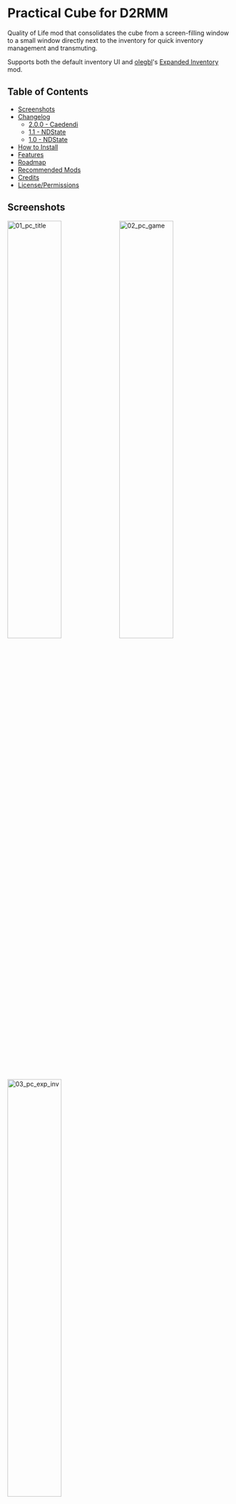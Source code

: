 # Practical Cube for D2RMM

Quality of Life mod that consolidates the cube from a screen-filling window to a small window directly next to the inventory for quick inventory management and transmuting.

Supports both the default inventory UI and [olegbl](https://www.nexusmods.com/users/353885)'s [Expanded Inventory](https://www.nexusmods.com/diablo2resurrected/mods/172) mod.


## Table of Contents

- [Screenshots](#screenshots)
- [Changelog](#changelog)
  - [2.0.0 - Caedendi](#200---caedendi)
  - [1.1 - NDState](#11---ndstate)
  - [1.0 - NDState](#10---ndstate)
- [How to Install](#how-to-install)
- [Features](#features)
- [Roadmap](#roadmap)
- [Recommended Mods](#recommended-mods)
- [Credits](#credits)
- [License/Permissions](#licensepermissions)


## Screenshots

<p float="left">
  <img src="https://staticdelivery.nexusmods.com/mods/4061/images/411/411-1695005700-514739177.png" alt="01_pc_title" width="49%">
  <img src="https://staticdelivery.nexusmods.com/mods/4061/images/411/411-1695177610-1889875720.png" alt="02_pc_game" width="49%">
</p>

<p float="left">
  <img src="https://staticdelivery.nexusmods.com/mods/4061/images/411/411-1695177670-284834182.png" alt="03_pc_exp_inv" width="49%">
</p>


## Changelog

### 2.0.0 - [Caedendi](https://www.nexusmods.com/users/179695179)
- default and expanded inventory versions have been merged and can now be toggled with a D2RMM setting
- made removal of the side panels optional with a D2RMM setting
- made scaling the transmute button to 1.5x size optional with a D2RMM setting
- support for low vision mode (_profilelv.json)
- fixed placement of some elements by slightly repositioning them

### 1.1 - [NDState](https://www.nexusmods.com/users/6397569)
- fixed inventory interaction bugs such as tome of IDs/portals not working, not being able to click on items, etc
- removed hinges/side frames since it was weird with them there.

### 1.0 - [NDState](https://www.nexusmods.com/users/6397569)
- initial uploads, 2 versions, one for default inventory position, one for Expanded inventory by Olegbl


## How to Install

- Download and install [D2RMM](https://www.nexusmods.com/diablo2resurrected/mods/169), then run it.
- Download and extract this mod folder to /D2RMM/mods/.
- See D2RMM instructions on how to configure and enable.
- Play the game!


## Features

- Consolidates the cube window from a screen-filling window to a small window directly next to the inventory
- Option to remove the side panels when windows like inventory and cube are open
- Option to scale the transmute button to 1.5 size
- Supports olegbl's Expanded Inventory through an optional toggle
- Supports low vision mode


## Roadmap

- [ ] Support for controller mode


## Recommended Mods

Visit [this GitHub page](https://github.com/Caedendi/D2RMM-Mod-List) for the list of D2RMM mods that I use, you might like some of 'em! 

A list of the other mods I created/ported can also be found there, as well as directly on [my Nexus Mods page](https://www.nexusmods.com/diablo2resurrected/users/179695179?tab=user+files).


## Credits

- [NDState](https://www.nexusmods.com/diablo2resurrected/users/6397569) for creating [Practical Cube for D2RMM](https://www.nexusmods.com/diablo2resurrected/mods/411) v1.0 and v1.1
- [Caedendi](https://www.nexusmods.com/users/179695179) for the v2.0.0 update
- [olegbl](https://github.com/olegbl) for creating [D2RMM](https://www.nexusmods.com/diablo2resurrected/mods/169)


## License/Permissions

This code is licensed under GPL. 

You are free to use and distribute all code in this mod, as long as you ask for permission (and permission is given), it stays open source, free of charge and all due credit is given. 

If you are trying to profit off this mod in any way, then you're a dick and forbidden from using this code.
